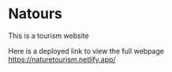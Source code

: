 # Natours
This is a tourism website

Here is a deployed link to view the full webpage
https://naturetourism.netlify.app/
